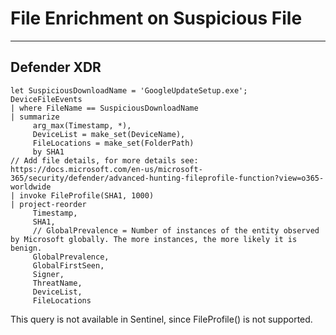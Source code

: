 # File Enrichment on Suspicious File
----
## Defender XDR

```
let SuspiciousDownloadName = 'GoogleUpdateSetup.exe';
DeviceFileEvents
| where FileName == SuspiciousDownloadName
| summarize
     arg_max(Timestamp, *),
     DeviceList = make_set(DeviceName),
     FileLocations = make_set(FolderPath)
     by SHA1
// Add file details, for more details see: https://docs.microsoft.com/en-us/microsoft-365/security/defender/advanced-hunting-fileprofile-function?view=o365-worldwide
| invoke FileProfile(SHA1, 1000)
| project-reorder
     Timestamp,
     SHA1,
     // GlobalPrevalence = Number of instances of the entity observed by Microsoft globally. The more instances, the more likely it is benign.
     GlobalPrevalence,
     GlobalFirstSeen,
     Signer,
     ThreatName,
     DeviceList,
     FileLocations
```

This query is not available in Sentinel, since FileProfile() is not supported. 
